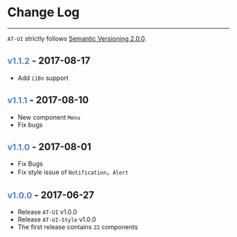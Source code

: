 
# Change Log

----

`AT-UI` strictly follows [Semantic Versioning 2.0.0](http://semver.org/lang/zh-CN/).

## <span class="title-version">v1.1.2</span> - 2017-08-17

- Add `i18n` support

## <span class="title-version">v1.1.1</span> - 2017-08-10

- New component `Menu`
- Fix bugs

## <span class="title-version">v1.1.0</span> - 2017-08-01

- Fix Bugs
- Fix style issue of `Notification`，`Alert`

## <span class="title-version">v1.0.0</span> - 2017-06-27

- Release `AT-UI` v1.0.0
- Release `AT-UI-Style` v1.0.0
- The first release contains `22` components

<style scoped>
  .title-version {
    color: #4F7DE2;
    font-size: .9em;
  }
</style>
